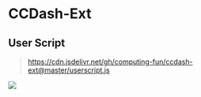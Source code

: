 # CCDash-Ext

## User Script

> <https://cdn.jsdelivr.net/gh/computing-fun/ccdash-ext@master/userscript.js>

[![](https://data.jsdelivr.com/v1/package/gh/computing-fun/ccdash-ext/badge)](https://www.jsdelivr.com/package/gh/computing-fun/ccdash-ext)
